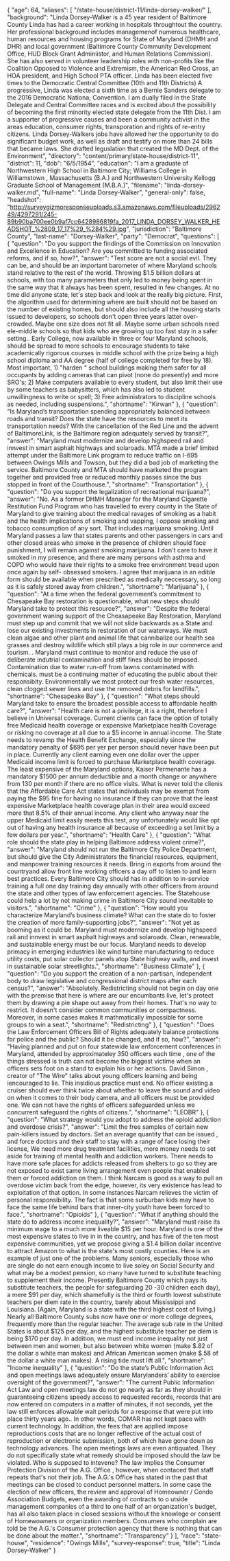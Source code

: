 {
  "age": 64,
  "aliases": [
    "/state-house/district-11/linda-dorsey-walker/"
  ],
  "background": "Linda Dorsey-Walker is a 45 year resident of Baltimore County   Linda has had a career working in hospitals throughtout the country.  Her professional background includes managemenof numerous  healthcare, human resources and housing programs for State of Maryland  (DHMH and DHR) and local government (Baltimore County Community Development Office, HUD Block Grant Adminiistor, and Human Relations Commission). She has also served in volunteer leadership roles with non-profits like the Coalition Opposed to Violence and Extremism, the American Red Cross, an HOA president, and  High School PTA officer.  Linda has been elected five times to the Democratic Central Committee (10th and 11th Districts)  A progressive, Linda was elected a sixth time as a Bernie Sanders delegate to the 2016 Democratic Nationa; Convention.  I am dually filed in the State Delegate and Central Committee races and is excited about the possibility of becoming the first minority elected state delegate from the 11th Dist. I am a supporter of progressive causes and been a community activist in the areas education, consumer rights, transporation and rights of re-entry citizens. Linda Dorsey-Walkers jobs have allowed her the opportunity to do significant budget work,  as well as draft and testify on more than 24 bills that became laws.  She drafted leguslation that created the  MD Dept. of the Environment",
  "directory": "content/primary/state-house/district-11",
  "district": 11,
  "dob": "6/5/1954",
  "education": "I am a graduate of Northwestern High School in Baltimore City; Williams College in Williamstown , Massachusetts (B.A.) and Northwestern University Kellogg Graduate School of Management (M.B.A.)",
  "filename": "linda-dorsey-walker.md",
  "full-name": "Linda Dorsey-Walker",
  "general-only": false,
  "headshot": "http://surveygizmoresponseuploads.s3.amazonaws.com/fileuploads/296249/4297291/245-89b90ba700ee0b9af7cc6428986819fa_2017_LINDA_DORSEY_WALKER_HEADSHOT_%2809_17_17%29_%284%29.jpg",
  "jurisdiction": "Baltimore County",
  "last-name": "Dorsey-Walker",
  "party": "Democrat",
  "questions": [
    {
      "question": "Do you support the findings of the Commission on Innovation and Excellence in Education? Are you committed to funding associated reforms, and if so, how?",
      "answer": "Test score are not a social evil.  They can be, and should be an important barometer of where Maryland schools stand relative to  the rest of the world.  Throwing $1.5 billion dollars at schools, with too many parameters that only led to money being spent in the same way that it always has been spent, resulted in few changes.  At no time did anyone state, let's step back and look at the really big picture.  First, the algorithm used for determining where are built should not be based on  the number of existing homes, but should also include all the housing starts issued to developers, so schools don't open three years latter over-crowded. Maybe one size does not fit all.  Maybe some urban schools need ele-middle schools so that kids who are growing up too fast  stay in a safer setting..  Early College, now available in  three or four Maryland schools, should be spread  to more schools to encourage students to take academically rigorous courses in middle school with the prize being a high school diploma and AA degree (half of college completed for free by 18).  Most important,  1) \"harden \" school buildings making them safer for all occupants by adding cameras that can pivot (none do presently) and more SRO's;  2) Make computers available to every student, but also limit their use by some teachers as babysitters, which has also led to student unwillingness to write or spell; 3) Free administrators to discipline schools as needed, including suspensions.",
      "shortname": "Kirwan"
    },
    {
      "question": "Is Maryland’s transportation spending appropriately balanced between roads and transit? Does the state have the resources to meet its transportation needs? With the cancellation of the Red Line and the advent of BaltimoreLink, is the Baltimore region adequately served by transit?",
      "answer": "Maryland must modernize and develop highspeed rail and innvest in smart asphalt highways and solaroads. MTA made a brief limited attempt under the Baltimore Link program to reduce traffic on I-695 between Owings Mills and Towson, but they did a bad job of marketing the service.  Baltimore County and MTA should have marketed the program together and provided free or reduced monthly passes since the bus stopped in front of the Courthouse.",
      "shortname": "Transportation"
    },
    {
      "question": "Do you support the legalization of recreational marijuana?",
      "answer": "No.  As a former DHMH Manager for the Maryland Cigarette Restitution Fund Program who has travelled to every county in the State of Maryland to give training about the medical ravages of smoking as a habit and the health implications of smoking and vapping, I oppose smoking  and tobacco consumption of any sort.  That includes marijuana smoking.  Until Maryland passes a law that states parents and other passengers in cars and other closed areas who smoke in the presence of children should face punishment, I will remain against  smoking marijuana.  I don't care to have it smoked in my presence, and there are many persons with asthma and COPD who  would have their rights to a smoke free environment tread upon once again by self- obsessed smokers.  I agree that marijuana in an edible form should be available when  prescribed as medically neccessary,  so long as it is safely stored away from children.",
      "shortname": "Marijuana"
    },
    {
      "question": "At a time when the federal government’s commitment to Chesapeake Bay restoration is questionable, what new steps should Maryland take to protect this resource?",
      "answer": "Despite the federal government waning support of the Cheasapeake Bay Restoration, Maryland must step up and commit that we will not slide backwards as a State  and lose our existing investments in restoration of our waterways.  We must clean algae and other plant and animal life that cannibalize our health sea grasses and destroy wildlife which still plays a big role in our commerce and tourism. . Maryland must continue to monitor and reduce the use of deliberate indutrial contamination  and stiff fines should be imposed.  Contamination due to  water run-off from lawns contaminated with chemicals. must be a continuing matter of educating the public about their responsibity.  Environmentally we most protect our fresh water resources, clean clogged sewer lines and use the removed debris for landfills.",
      "shortname": "Chesapeake Bay"
    },
    {
      "question": "What steps should Maryland take to ensure the broadest possible access to affordable health care?",
      "answer": "Health care is not a privilege, it is a right, therefore I believe in Universal coverage.  Current clients can face the option of totally free Medicaid health coverage or  expensive Marketplace health Coverage or risking no coverage at all due to a $5 income in annual income.  The State needs to revamp the  Health Benefit Exchange, especially since the mandatory penalty of $695 per yer per person should never have been put in place.  Currently any client earning even one dollar over the upper Medicaid income limit is forced to  purchase Marketplace health coverage.  The least expensive of the Maryland options, Kaiser Permenante has a mandatory $1500 per annum deductible and a  month change  or anywhere from 130 per month if there are no office visits.  What is never told the clienis that the Affordable Care Act states that individuals may be exempt from paying the $95 fine for having no insurance if they can  prove that the least expensive Marketplace health coverage plan in their area would exceed more that 8.5% of their annual income.  Any client who anyway near the upper Medicaid  limit easily meets this test, any unfortunately  would like opt out of having any health insurance all because of exceeding a set limit by a few dollars per year.",
      "shortname": "Health Care"
    },
    {
      "question": "What role should the state play in helping Baltimore address violent crime?",
      "answer": "Maryland should not run the Baltimore City Police Department, but should give the City Administrators the financial resources, equipment, and manpower training resources it needs.  Bring in exports from around the countryand allow front line working officers a day off to listen to and learn best practices.  Every Baltimore City should  has in addition to in-service training a full one day training day annually with other officers from around the state and other types of law enforcement agencies.  The Statehouse could help a lot by not making crime in Baltimore City sound inevitable to visitors.",
      "shortname": "Crime"
    },
    {
      "question": "How would you characterize Maryland’s business climate? What can the state do to foster the creation of more family-supporting jobs?",
      "answer": "Not yet as booming as it could be.  Maryland must modernize and develop highspeed rail and innvest in smart asphalt highways and solaroads.   Clean, renewable, and sustainable energy must be our focus. Maryland needs to develop primacy in emerging industries like wind turbine manufacturing to reduce utility costs, put solar collector panels atop State highway walls, and invest in sustainable solar streetlights.",
      "shortname": "Business Climate"
    },
    {
      "question": "Do you support the creation of a non-partisan, independent body to draw legislative and congressional district maps after each census?",
      "answer": "Absolutely.  Redistricting should not begin on day one with the premise that here is where are our encumbants live, let's protect them by drawing a pie shape out away from their homes. That's no way to restrict.  It doesn't consider common communities or compactness. Moreover, in some cases makes it mathmatically impossible for some groups to win a seat.",
      "shortname": "Redistricting"
    },
    {
      "question": "Does the Law Enforcement Officers Bill of Rights adequately balance protections for police and the public? Should it be changed, and if so, how?",
      "answer": "Having planned and put on four statewide law enforcement conferences in Maryland, attended by approximateley 350 officers each time , one of the things stressed is truth can not become the biggest victime when an officers sets foot on a stand to explain his or her actions.  David Simon ,  creator of \"The Wire\" talks about young officers learning and being iencouraged to lie.  This insidious practice must end.  No officer existing a cruiser should ever think twice about whether to leave the sound and video on when it comes to their body camera, and all officers must be provided one.  We can  not have the rights of officers safeguarded unless we concurrent safeguard the rights of citizens.",
      "shortname": "LEOBR"
    },
    {
      "question": "What strategy would you adopt to address the opioid addiction and overdose crisis?",
      "answer": "Limit the free samples of certain new pain-killers issued by doctors.  Set an average quantity that  can be issued , and force doctors and their staff to  stay with a range of face losing their license,  We need more drug treatment facilities, more money needs to set aside for training of mental health and addiction workers. There needs to have more safe places for addicts released from shelters to go so they are not exposed to exist same  living arrangement even people that enabled them or forced addiction on them.  I think Narcam is good as a way to pull an overdose victim back from the edge, however, its very existence has lead to exploitation of that option.  In some instances Narcam relieves the victim of personal responsibility.  The fact is that some  surburban kids may have to face the same life behind bars that inner-city youth have been forced to face.",
      "shortname": "Opioids"
    },
    {
      "question": "What if anything should the state do to address income inequality?",
      "answer": "Maryland must raise its minimum wage to a much more liveable $15 per hour.  Maryland is one of the most expensive states to live in in the country, and has five of the ten most expensive communities, yet we propose giving a $1.4 billion dollar incentive to attract Amazon to what is the state's most costly counties.   Here is an example of just one of the problems.  Many seniors, especially those who are single do not earn enough income to live soley on Social Security and what may be a modest pension, so many have turned to substitute teaching to supplement their income.  Presently Baltimore County which pays its substitute teachers, the people for safeguarding  20 -30 children each day), a mere $91 per day, which shamefully is the third or fourth lowest substitute teachers per diem rate in the country,  barely about Mississippi and Louisiana.  (Again, Maryland is a state with the third highest cost of living.)  Nearly all Baltimore County subs now  have one or more college degrees, frequently more than the regular teacher.   The average sub rate in the United States is about $125 per day, and  the highest substitute teacher pe diem is being  $170 per day.  In addition, we must end income inequality not just between men and women,  but also between white women  (make $.82 of the dollar a white man makes) and African American women (make $.58 of the dollar a white man makes).  A rising tide must lift all.",
      "shortname": "Income inequality"
    },
    {
      "question": "Do the state’s Public Information Act and open meetings laws adequately ensure Marylanders’ ability to exercise oversight of the government?",
      "answer": "The current Public Information Act Law  and open meetings law do not go nearly as far as they should in guaranteeing citizens speedy access to requested records, records that are now entered on computers in a matter of minutes, if not seconds, yet the law  still enforces allowable wait periods for a response that were put into place thirty years ago..  In other words,  COMAR has not kept pace with current technology.  In addition, the fees  that are  applied impose reproductions costs that are no longer  reflective of the actual cost of  reproduction or electronic submission, both of which have gone down as technology advances.  The open meetings laws are even antiquated.  They do  not specifically state what remedy should be imposed should the law be violated.  Who is supposed to intevene?  The law implies the Consumer Protection Division of the A.G. Office , however, when contaced that staff  repeats that's not their job.  The A.G.'s Office has stated in the past that meetings can be closed to conduct personnel matters.  In some case the election of new  officers,  the review and approval of Homeowner / Condo Association Budgets, even the awarding of contracts to o utside management companies  of a third to one half of an organization's budget, has all also taken  place in closed sessions without the knowlege or consent of Homewowners  or organization members.  Consumers who complain are told be the A.G.'s Consumer protection agency that there is nothing that can be done about the matter.",
      "shortname": "Transparency"
    }
  ],
  "race": "state-house",
  "residence": "Owings Mills",
  "survey-response": true,
  "title": "Linda Dorsey-Walker"
}
